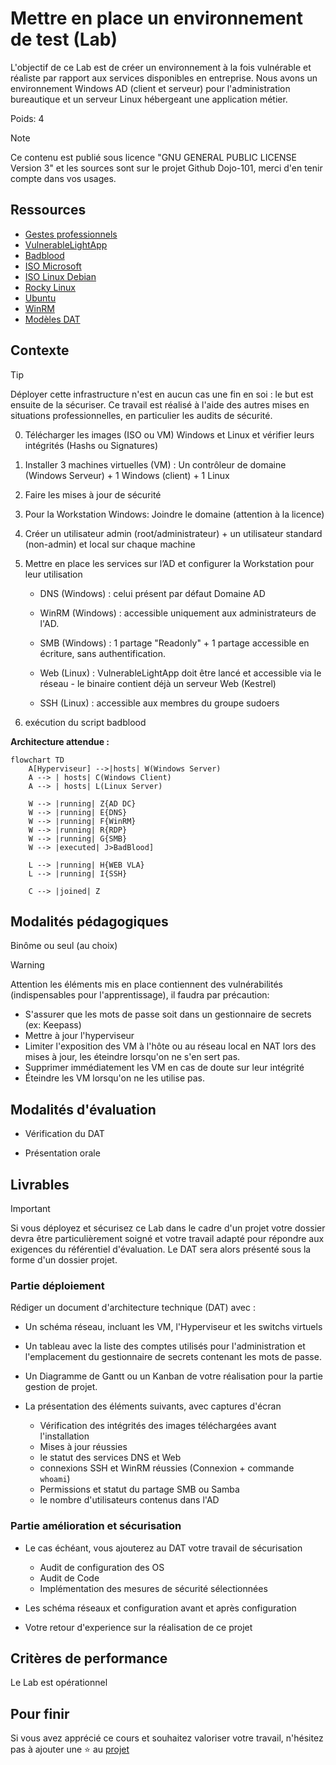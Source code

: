 # Mettre en place un environnement de test (Lab)

L'objectif de ce Lab est de créer un environnement à la fois vulnérable et réaliste par rapport aux services disponibles en entreprise.
Nous avons un environnement Windows AD (client et serveur) pour l'administration bureautique et un serveur Linux hébergeant une application métier.

Poids: 4

> [!NOTE]
> Ce contenu est publié sous licence "GNU GENERAL PUBLIC LICENSE Version 3" et les sources sont sur le projet Github Dojo-101, merci d'en tenir compte dans vos usages.

## Ressources

* [Gestes professionnels](https://github.com/Aif4thah/Dojo-101)
* [VulnerableLightApp](https://github.com/Aif4thah/VulnerableLightApp)
* [Badblood](https://github.com/davidprowe/BadBlood)
* [ISO Microsoft](https://www.microsoft.com/fr-fr/evalcenter)
* [ISO Linux Debian](https://www.debian.org/index.fr.html)
* [Rocky Linux](https://rockylinux.org/fr-FR)
* [Ubuntu](https://www.ubuntu-fr.org/download/)
* [WinRM](https://learn.microsoft.com/fr-fr/windows/win32/winrm/installation-and-configuration-for-windows-remote-management)
* [Modèles DAT](https://github.com/bflorat/modele-da)

## Contexte

> [!TIP]
> Déployer cette infrastructure n'est en aucun cas une fin en soi : le but est ensuite de la sécuriser. Ce travail est réalisé à l'aide des autres mises en situations professionnelles, en particulier les audits de sécurité.

0. Télécharger les images (ISO ou VM) Windows et Linux et vérifier leurs intégrités (Hashs ou Signatures)

1. Installer 3 machines virtuelles (VM) : Un contrôleur de domaine (Windows Serveur) + 1 Windows (client) + 1 Linux

2. Faire les mises à jour de sécurité

3. Pour la Workstation Windows: Joindre le domaine (attention à la licence)

4. Créer un utilisateur admin (root/administrateur) + un utilisateur standard (non-admin) et local sur chaque machine

5. Mettre en place les services sur l’AD et configurer la Workstation pour leur utilisation

    * DNS (Windows) : celui présent par défaut Domaine AD

    * WinRM (Windows) : accessible uniquement aux administrateurs de l'AD. 

    * SMB (Windows) : 1 partage "Readonly" + 1 partage accessible en écriture, sans authentification.

    * Web (Linux) : VulnerableLightApp doit être lancé et accessible via le réseau - le binaire contient déjà un serveur Web (Kestrel)

    * SSH (Linux) : accessible aux membres du groupe sudoers

6. exécution du script badblood

**Architecture attendue :**

```mermaid
flowchart TD
    A[Hyperviseur] -->|hosts| W(Windows Server)
    A --> | hosts| C(Windows Client)
    A --> | hosts| L(Linux Server)

    W --> |running| Z{AD DC}
    W --> |running| E{DNS}
    W --> |running| F{WinRM}
    W --> |running| R{RDP}
    W --> |running| G{SMB} 
    W --> |executed| J>BadBlood] 

    L --> |running| H{WEB VLA}
    L --> |running| I{SSH}

    C --> |joined| Z
```

## Modalités pédagogiques

Binôme ou seul (au choix)

> [!WARNING]
> Attention les éléments mis en place contiennent des vulnérabilités (indispensables pour l'apprentissage), il faudra par précaution:

* S'assurer que les mots de passe soit dans un gestionnaire de secrets (ex: Keepass)
* Mettre à jour l'hyperviseur
* Limiter l'exposition des VM à l'hôte ou au réseau local en NAT lors des mises à jour, les éteindre lorsqu'on ne s'en sert pas.
* Supprimer immédiatement les VM en cas de doute sur leur intégrité
* Éteindre les VM lorsqu'on ne les utilise pas.

## Modalités d'évaluation

* Vérification du DAT

* Présentation orale

## Livrables

> [!IMPORTANT]  
> Si vous déployez et sécurisez ce Lab dans le cadre d'un projet votre dossier devra être particulièrement soigné et votre travail adapté pour répondre aux exigences du référentiel d'évaluation. Le DAT sera alors présenté sous la forme d'un dossier projet.

### Partie déploiement

Rédiger un document d'architecture technique (DAT) avec :

* Un schéma réseau, incluant les VM, l'Hyperviseur et les switchs virtuels

* Un tableau avec la liste des comptes utilisés pour l'administration et l'emplacement du gestionnaire de secrets contenant les mots de passe.

* Un Diagramme de Gantt ou un Kanban de votre réalisation pour la partie gestion de projet.

* La présentation des éléments suivants, avec captures d'écran

  * Vérification des intégrités des images téléchargées avant l'installation
  * Mises à jour réussies  
  * le statut des services DNS et Web
  * connexions SSH et WinRM réussies (Connexion + commande `whoami`)
  * Permissions et statut du partage SMB ou Samba
  * le nombre d'utilisateurs contenus dans l'AD

### Partie amélioration et sécurisation

* Le cas échéant, vous ajouterez au DAT votre travail de sécurisation

  * Audit de configuration des OS
  * Audit de Code
  * Implémentation des mesures de sécurité sélectionnées

* Les schéma réseaux et configuration avant et après configuration

* Votre retour d'experience sur la réalisation de ce projet

## Critères de performance

Le Lab est opérationnel

## Pour finir

Si vous avez apprécié ce cours et souhaitez valoriser votre travail, n'hésitez pas à ajouter une ⭐ au [projet](https://github.com/Aif4thah/Dojo-101)
